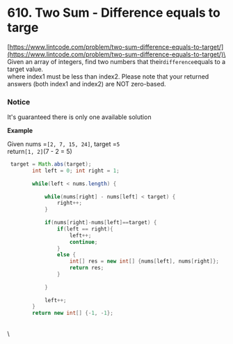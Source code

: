# 610. Two Sum - Difference equals to targe

[https://www.lintcode.com/problem/two-sum-difference-equals-to-target/](https://www.lintcode.com/problem/two-sum-difference-equals-to-target/)\
\
Given an array of integers, find two numbers that their`difference`equals to a target value.\
where index1 must be less than index2. Please note that your returned answers (both index1 and index2) are NOT zero-based.

### Notice

It's guaranteed there is only one available solution

**Example**

Given nums =`[2, 7, 15, 24]`, target =`5`\
return`[1, 2]`(7 - 2 = 5)

```java
 target = Math.abs(target);
		int left = 0; int right = 1;
		
		while(left < nums.length) {
			
			while(nums[right] - nums[left] < target) {
				right++;
			}
			
			if(nums[right]-nums[left]==target) {
				if(left == right){
				    left++;
				    continue;
				} 
				else {
					int[] res = new int[] {nums[left], nums[right]};
					return res;
				}
				
			}
			
			left++;
		}
		return new int[] {-1, -1};
```

\
\
